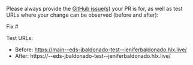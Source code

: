 Please always provide the [GitHub issue(s)](../issues) your PR is for, as well as test URLs where your change can be observed (before and after):

Fix #<gh-issue-id>

Test URLs:
- Before: https://main--eds-jbaldonado-test--jeniferbaldonado.hlx.live/
- After: https://<branch>--eds-jbaldonado-test--jeniferbaldonado.hlx.live/
